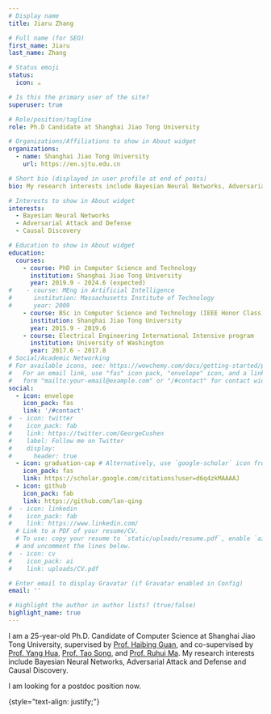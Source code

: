 ```yaml
---
# Display name
title: Jiaru Zhang

# Full name (for SEO)
first_name: Jiaru
last_name: Zhang

# Status emoji
status:
  icon: ☕️

# Is this the primary user of the site?
superuser: true

# Role/position/tagline
role: Ph.D Candidate at Shanghai Jiao Tong University

# Organizations/Affiliations to show in About widget
organizations:
  - name: Shanghai Jiao Tong University
    url: https://en.sjtu.edu.cn

# Short bio (displayed in user profile at end of posts)
bio: My research interests include Bayesian Neural Networks, Adversarial Attack and Defense, and Causal Discovery.

# Interests to show in About widget
interests:
  - Bayesian Neural Networks
  - Adversarial Attack and Defense
  - Causal Discovery

# Education to show in About widget
education:
  courses:
    - course: PhD in Computer Science and Technology
      institution: Shanghai Jiao Tong University
      year: 2019.9 - 2024.6 (expected)
#    - course: MEng in Artificial Intelligence
#      institution: Massachusetts Institute of Technology
#      year: 2009
    - course: BSc in Computer Science and Technology (IEEE Honor Class)
      institution: Shanghai Jiao Tong University
      year: 2015.9 - 2019.6
    - course: Electrical Engineering International Intensive program
      institution: University of Washington
      year: 2017.6 - 2017.8
# Social/Academic Networking
# For available icons, see: https://wowchemy.com/docs/getting-started/page-builder/#icons
#   For an email link, use "fas" icon pack, "envelope" icon, and a link in the
#   form "mailto:your-email@example.com" or "/#contact" for contact widget.
social:
  - icon: envelope
    icon_pack: fas
    link: '/#contact'
#  - icon: twitter
#    icon_pack: fab
#    link: https://twitter.com/GeorgeCushen
#    label: Follow me on Twitter
#    display:
#      header: true
  - icon: graduation-cap # Alternatively, use `google-scholar` icon from `ai` icon pack
    icon_pack: fas
    link: https://scholar.google.com/citations?user=d6q4zkMAAAAJ
  - icon: github
    icon_pack: fab
    link: https://github.com/lan-qing
#  - icon: linkedin
#    icon_pack: fab
#    link: https://www.linkedin.com/
  # Link to a PDF of your resume/CV.
  # To use: copy your resume to `static/uploads/resume.pdf`, enable `ai` icons in `params.yaml`,
  # and uncomment the lines below.
#  - icon: cv
#    icon_pack: ai
#    link: uploads/CV.pdf

# Enter email to display Gravatar (if Gravatar enabled in Config)
email: ''

# Highlight the author in author lists? (true/false)
highlight_name: true
---
```


I am a 25-year-old Ph.D. Candidate of Computer Science at Shanghai Jiao Tong University, supervised by [Prof. Haibing Guan](https://www.cs.sjtu.edu.cn/PeopleDetail.aspx?id=102), and 
co-supervised by [Prof. Yang Hua](https://pure.qub.ac.uk/en/persons/yang-hua/), [Prof. Tao Song](https://www.cs.sjtu.edu.cn/PeopleDetail.aspx?id=424), and [Prof. Ruhui Ma](https://www.cs.sjtu.edu.cn/PeopleDetail.aspx?id=328). 
My research interests include Bayesian Neural Networks, Adversarial Attack and Defense and Causal Discovery. 

I am looking for a postdoc position now.

[//]: # (She leads the Robotic Neurobiology group, which develops self-reconfiguring robots, systems of self-organizing robots, and mobile sensor networks.)
{style="text-align: justify;"}
